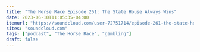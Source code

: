 ```yaml
---
title: "The Horse Race Episode 261: The State House Always Wins"
date: 2023-06-10T11:05:35-04:00
itemurl: "https://soundcloud.com/user-72751714/episode-261-the-state-house-always-wins"
sites: "soundcloud.com"
tags: ["podcast", "The Horse Race", "gambling"]
draft: false
---
```


